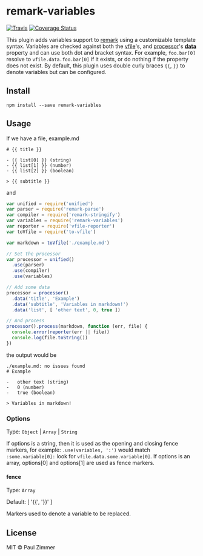 # remark-variables

[![Travis](https://img.shields.io/travis/mrzmmr/remark-variables.svg)](https://travis-ci.org/mrzmmr/remark-variables)
[![Coverage
Status](https://coveralls.io/repos/github/mrzmmr/remark-variables/badge.svg?branch=master)](https://coveralls.io/github/mrzmmr/remark-variables?branch=master)

This plugin adds variables support to [remark](https://github.com/remarkjs/remark) using a customizable template syntax. Variables are checked against both the [vfile](https://github.com/vfile/vfile#vfiledata)'s, and [processor](https://github.com/unifiedjs/unified#processordatakey-value)'s **[data](https://github.com/vfile/vfile#vfiledata)** property and can use both dot and bracket syntax. For example, `foo.bar[0]` resolve to `vfile.data.foo.bar[0]` if it exists, or do nothing if the property does not exist. By default, this plugin uses double curly braces `{{`, `}}` to denote variables but can be configured.

## Install

```
npm install --save remark-variables
```

## Usage

If we have a file, example.md

```
# {{ title }}

- {{ list[0] }} (string)
- {{ list[1] }} (number)
- {{ list[2] }} (boolean)

> {{ subtitle }}
```

and

```js
var unified = require('unified')
var parser = require('remark-parse')
var compiler = require('remark-stringify')
var variables = require('remark-variables')
var reporter = require('vfile-reporter')
var toVfile = require('to-vfile')

var markdown = toVfile('./example.md')

// Set the processor
var processor = unified()
  .use(parser)
  .use(compiler)
  .use(variables)

// Add some data
processor = processor()
  .data('title', 'Example')
  .data('subtitle', 'Variables in markdown!')
  .data('list', [ 'other text', 0, true ])

// And process
processor().process(markdown, function (err, file) {
  console.error(reporter(err || file))
  console.log(file.toString())
})
```

the output would be

```
./example.md: no issues found
# Example

-   other text (string)
-   0 (number)
-   true (boolean)

> Variables in markdown!
```

### Options

Type: `Object` | `Array` | `String`

If options is a string, then it is used as the opening and closing fence markers, for example: `.use(variables, ':')` would match `:some.variable[0]:` look for `vfile.data.some.variable[0]`. If options is an array, options[0] and options[1] are used as fence markers.

#### fence

Type: `Array`

Default: [ '{{', '}}' ]

Markers used to denote a variable to be replaced.

## License

MIT &copy; Paul Zimmer
